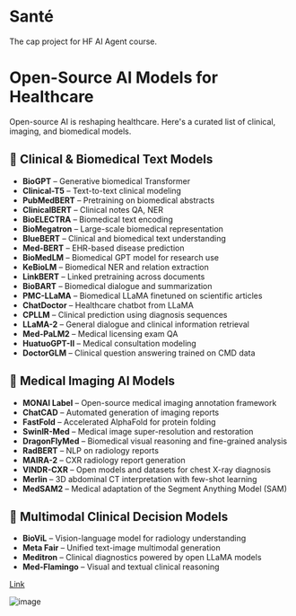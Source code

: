 # Santé
The cap project for HF AI Agent course.

# Open-Source AI Models for Healthcare

Open-source AI is reshaping healthcare. Here's a curated list of clinical, imaging, and biomedical models.

## 📌 Clinical & Biomedical Text Models

- **BioGPT** – Generative biomedical Transformer
- **Clinical-T5** – Text-to-text clinical modeling
- **PubMedBERT** – Pretraining on biomedical abstracts
- **ClinicalBERT** – Clinical notes QA, NER
- **BioELECTRA** – Biomedical text encoding
- **BioMegatron** – Large-scale biomedical representation
- **BlueBERT** – Clinical and biomedical text understanding
- **Med-BERT** – EHR-based disease prediction
- **BioMedLM** – Biomedical GPT model for research use
- **KeBioLM** – Biomedical NER and relation extraction
- **LinkBERT** – Linked pretraining across documents
- **BioBART** – Biomedical dialogue and summarization
- **PMC-LLaMA** – Biomedical LLaMA finetuned on scientific articles
- **ChatDoctor** – Healthcare chatbot from LLaMA
- **CPLLM** – Clinical prediction using diagnosis sequences
- **LLaMA-2** – General dialogue and clinical information retrieval
- **Med-PaLM2** – Medical licensing exam QA
- **HuatuoGPT-II** – Medical consultation modeling
- **DoctorGLM** – Clinical question answering trained on CMD data

## 📌 Medical Imaging AI Models

- **MONAI Label** – Open-source medical imaging annotation framework
- **ChatCAD** – Automated generation of imaging reports
- **FastFold** – Accelerated AlphaFold for protein folding
- **SwinIR-Med** – Medical image super-resolution and restoration
- **DragonFlyMed** – Biomedical visual reasoning and fine-grained analysis
- **RadBERT** – NLP on radiology reports
- **MAIRA-2** – CXR radiology report generation
- **VINDR-CXR** – Open models and datasets for chest X-ray diagnosis
- **Merlin** – 3D abdominal CT interpretation with few-shot learning
- **MedSAM2** – Medical adaptation of the Segment Anything Model (SAM)

## 📌 Multimodal Clinical Decision Models

- **BioViL** – Vision-language model for radiology understanding
- **Meta Fair** – Unified text-image multimodal generation
- **Meditron** – Clinical diagnostics powered by open LLaMA models
- **Med-Flamingo** – Visual and textual clinical reasoning
 
[Link](https://www.notion.so/Open-Source-Healthcare-AI-Models-1bb1074afeef8039bfcefc758708bcb5?pvs=4&trk=public_post_comment-text)

![image](https://github.com/user-attachments/assets/c9ef7ede-5d90-4f5c-9bed-8ea67006aac6)
